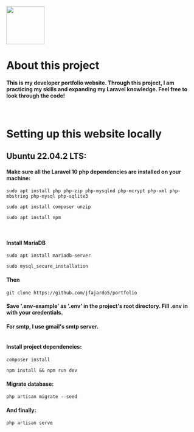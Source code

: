 <p align="left"><a href="https://jfajardo.net" target="_blank"><img src="https://jfajardo.net/images/applogo.png" width="100"></a></p>


# About this project

#### This is my developer portfolio website. Through this project, I am practicing my skills and expanding my Laravel knowledge. Feel free to look through the code!
<br/>

# Setting up this website locally




## Ubuntu 22.04.2 LTS:
#### Make sure all the Laravel 10 php dependencies are installed on your machine:<br/>


```
sudo apt install php php-zip php-mysqlnd php-mcrypt php-xml php-mbstring php-mysql php-sqlite3
```
```
sudo apt install composer unzip
```
```
sudo apt install npm
```
<br/>

#### Install MariaDB

```
sudo apt install mariadb-server
```
```
sudo mysql_secure_installation
```
#### Then
```
git clone https://github.com/jfajardo5/portfolio
```

#### Save '.env-example' as '.env' in the project's root directory. Fill .env in with your credentials.

#### For smtp, I use gmail's smtp server.<br/><br/>

#### Install project dependencies:

```
composer install
```
```
npm install && npm run dev
```

#### Migrate database:

```
php artisan migrate --seed
```
#### And finally:
```
php artisan serve
```



